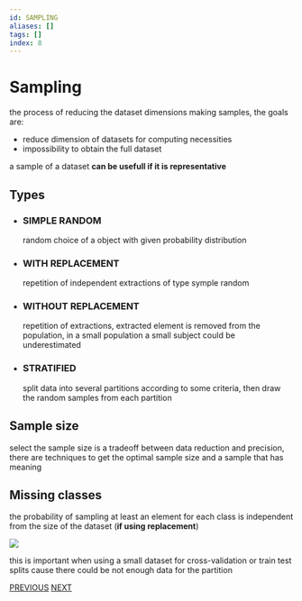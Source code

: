 ```yaml
---
id: SAMPLING
aliases: []
tags: []
index: 8
---
```


# Sampling

the process of reducing the dataset dimensions making samples, the goals are:

- reduce dimension of datasets for computing necessities
- impossibility to obtain the full dataset

a sample of a dataset **can be usefull if it is representative**

## Types

- ### SIMPLE RANDOM

	random choice of a object with given probability distribution

- ### WITH REPLACEMENT

	repetition of independent extractions of type symple random

- ### WITHOUT REPLACEMENT

	repetition of extractions, extracted element is removed from the population, in a small population a small subject could be underestimated

- ### STRATIFIED

	split data into several partitions according to some criteria, then draw the random samples from each partition

## Sample size

select the sample size is a tradeoff between data reduction and precision, there are techniques to get the optimal sample size and a sample that has meaning



## Missing classes

the probability of sampling at least an element for each class is independent from the size of the dataset (**if using replacement**)

![](assets/datamining/Pasted_image_20240104121302.png)

this is important when using a small dataset for cross-validation or train test splits cause there could be not enough data for the partition

[PREVIOUS](pages/datamining/preprocessing/scaling.md) [NEXT](pages/datamining/preprocessing/feature_creation.md)
